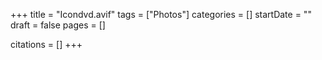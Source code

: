 +++
title = "Icondvd.avif"
tags = ["Photos"]
categories = []
startDate = ""
draft = false
pages = []

citations = []
+++
